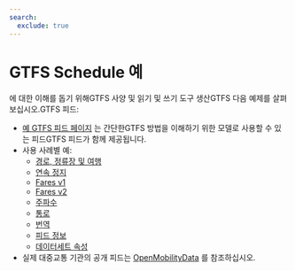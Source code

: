 ```yaml
---
search:
  exclude: true
---
```


# GTFS Schedule 예

에 대한 이해를 돕기 위해GTFS 사양 및 읽기 및 쓰기 도구 생산GTFS 다음 예제를 살펴보십시오.GTFS 피드:

- [예 GTFS 피드 페이지](/ko/schedule/example-feed) 는 간단한GTFS 방법을 이해하기 위한 모델로 사용할 수 있는 피드GTFS 피드가 함께 제공됩니다.
- 사용 사례별 예:
    - [경로, 정류장 및 여행](routes-stops-trips)
    - [연속 정지](continuous-stops)
    - [Fares v1](fares-v1)
    - [Fares v2](fares-v2)
    - [주파수](frequencies)
    - [통로](pathways)
    - [번역](translations)
    - [피드 정보](feed-info)
    - [데이터세트 속성](attributions)
- 실제 대중교통 기관의 공개 피드는 [OpenMobilityData](https://openmobilitydata.org/) 를 참조하십시오.
